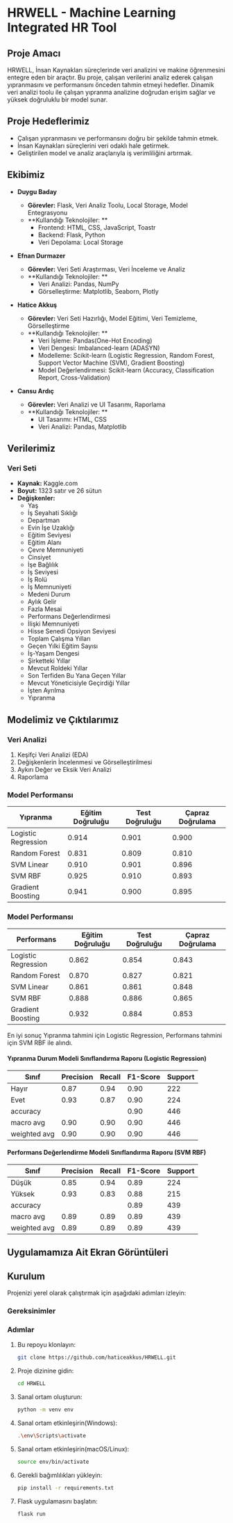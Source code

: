 # HRWELL - Machine Learning Integrated HR Tool

## Proje Amacı
HRWELL, İnsan Kaynakları süreçlerinde veri analizini ve makine öğrenmesini entegre eden bir araçtır. Bu proje, çalışan verilerini analiz ederek çalışan yıpranmasını ve performansını önceden tahmin etmeyi hedefler. Dinamik veri analizi toolu ile çalışan yıpranma analizine doğrudan erişim sağlar ve yüksek doğruluklu bir model sunar.

## Proje Hedeflerimiz
- Çalışan yıpranmasını ve performansını doğru bir şekilde tahmin etmek.
- İnsan Kaynakları süreçlerini veri odaklı hale getirmek.
- Geliştirilen model ve analiz araçlarıyla iş verimliliğini artırmak.

## Ekibimiz
- **Duygu Baday**
  - **Görevler:** Flask, Veri Analiz Toolu, Local Storage, Model Entegrasyonu
  - **Kullandığı Teknolojiler: **
    - Frontend: HTML, CSS, JavaScript, Toastr
    - Backend: Flask, Python
    - Veri Depolama: Local Storage
      
- **Efnan Durmazer**
  - **Görevler:** Veri Seti Araştırması, Veri İnceleme ve Analiz
  - **Kullandığı Teknolojiler: **
    - Veri Analizi: Pandas, NumPy
    - Görselleştirme: Matplotlib, Seaborn, Plotly
      
- **Hatice Akkuş**
  - **Görevler:** Veri Seti Hazırlığı, Model Eğitimi, Veri Temizleme, Görselleştirme
  - **Kullandığı Teknolojiler: **
    - Veri İşleme: Pandas(One-Hot Encoding)
    - Veri Dengesi: Imbalanced-learn (ADASYN)
    - Modelleme: Scikit-learn (Logistic Regression, Random Forest, Support Vector Machine (SVM), Gradient Boosting)
    - Model Değerlendirmesi: Scikit-learn (Accuracy, Classification Report, Cross-Validation)

- **Cansu Ardıç**
  - **Görevler:** Veri Analizi ve UI Tasarımı, Raporlama
  - **Kullandığı Teknolojiler: **
    - UI Tasarımı: HTML, CSS
    - Veri Analizi: Pandas, Matplotlib


## Verilerimiz
### Veri Seti
- **Kaynak:** Kaggle.com
- **Boyut:** 1323 satır ve 26 sütun
- **Değişkenler:**
  - Yaş
  - İş Seyahati Sıklığı
  - Departman
  - Evin İşe Uzaklığı
  - Eğitim Seviyesi
  - Eğitim Alanı
  - Çevre Memnuniyeti
  - Cinsiyet
  - İşe Bağlılık
  - İş Seviyesi
  - İş Rolü
  - İş Memnuniyeti
  - Medeni Durum
  - Aylık Gelir
  - Fazla Mesai
  - Performans Değerlendirmesi
  - İlişki Memnuniyeti
  - Hisse Senedi Opsiyon Seviyesi
  - Toplam Çalışma Yılları
  - Geçen Yılki Eğitim Sayısı
  - İş-Yaşam Dengesi
  - Şirketteki Yıllar
  - Mevcut Roldeki Yıllar
  - Son Terfiden Bu Yana Geçen Yıllar
  - Mevcut Yöneticisiyle Geçirdiği Yıllar
  - İşten Ayrılma
  - Yıpranma

## Modelimiz ve Çıktılarımız
### Veri Analizi 
1. Keşifçi Veri Analizi (EDA)
2. Değişkenlerin İncelenmesi ve Görselleştirilmesi
3. Aykırı Değer ve Eksik Veri Analizi
4. Raporlama


### Model Performansı
| Yıpranma           | Eğitim Doğruluğu | Test Doğruluğu | Çapraz Doğrulama |
|--------------------|------------------|----------------|------------------|
| Logistic Regression| 0.914            | 0.901          | 0.900            |
| Random Forest      | 0.831            | 0.809          | 0.810            |
| SVM Linear         | 0.910            | 0.901          | 0.896            |
| SVM RBF            | 0.925            | 0.910          | 0.893            |
| Gradient Boosting  | 0.941            | 0.900          | 0.895            |

### Model Performansı
| Performans         | Eğitim Doğruluğu | Test Doğruluğu | Çapraz Doğrulama |
|--------------------|------------------|----------------|------------------|
| Logistic Regression| 0.862            | 0.854          | 0.843            |
| Random Forest      | 0.870            | 0.827          | 0.821            |
| SVM Linear         | 0.861            | 0.861          | 0.848            |
| SVM RBF            | 0.888            | 0.886          | 0.865            |
| Gradient Boosting  | 0.932            | 0.884          | 0.853            |

 En iyi sonuç Yıpranma tahmini için Logistic Regression, Performans tahmini için SVM RBF ile alındı.
 
#### Yıpranma Durum Modeli Sınıflandırma Raporu (Logistic Regression)

|   Sınıf      | Precision | Recall | F1-Score | Support |
|--------------|-----------|--------|----------|---------|
| Hayır        | 0.87      | 0.94   | 0.90     | 222     |
| Evet         | 0.93      | 0.87   | 0.90     | 224     |
| accuracy     |           |        | 0.90     | 446     |
| macro avg    | 0.90      | 0.90   | 0.90     | 446     |
| weighted avg | 0.90      | 0.90   | 0.90     | 446     |


#### Performans Değerlendirme Modeli Sınıflandırma Raporu (SVM RBF)

|   Sınıf      | Precision | Recall | F1-Score | Support |
|--------------|-----------|--------|----------|---------|
| Düşük        | 0.85      | 0.94   | 0.89     | 224     |
| Yüksek       | 0.93      | 0.83   | 0.88     | 215     |
| accuracy     |           |        | 0.89     | 439     |
| macro avg    | 0.89      | 0.89   | 0.89     | 439     |
| weighted avg | 0.89      | 0.89   | 0.89     | 439     |

## Uygulamamıza Ait Ekran Görüntüleri


## Kurulum
Projenizi yerel olarak çalıştırmak için aşağıdaki adımları izleyin:

### Gereksinimler

### Adımlar
1. Bu repoyu klonlayın:
   ```bash
   git clone https://github.com/haticeakkus/HRWELL.git

2. Proje dizinine gidin:
   ```bash
   cd HRWELL

3. Sanal ortam oluşturun:
   ```bash
   python -m venv env

4. Sanal ortam etkinleşirin(Windows):
   ```bash
   .\env\Scripts\activate

5. Sanal ortam etkinleşirin(macOS/Linux):
   ```bash
   source env/bin/activate

5. Gerekli bağımlılıkları yükleyin:
   ```bash
   pip install -r requirements.txt

6. Flask uygulamasını başlatın:
   ```bash
   flask run



